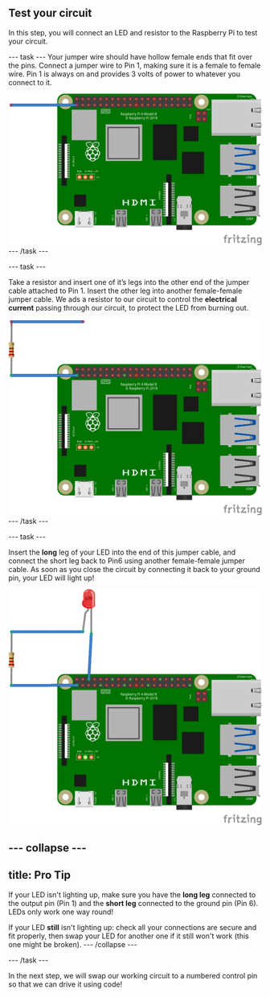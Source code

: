 ## Test your circuit

In this step, you will connect an LED and resistor to the Raspberry Pi to test your circuit.

--- task ---
Your jumper wire should have hollow female ends that fit over the pins. Connect a jumper wire to Pin 1, making sure it is a female to female wire. Pin 1 is always on and provides 3 volts of power to whatever you connect to it.  

![circuit diagram of a jumper cable wired to 3V3 on the Raspberry Pi](images/Pi_2_jumper_test.jpg)
--- /task ---

--- task ---

Take a resistor and insert one of it’s legs into the other end of the jumper cable attached to Pin 1. Insert the other leg into another female-female jumper cable. We ads a resistor to our circuit to control the **electrical current** passing through our circuit, to protect the LED from burning out.

![circuit diagram of a jumper cable with a resistor wired to 3V3 on the Raspberry Pi](images/Pi_3_resistor_test.jpg)
--- /task ---

--- task ---

Insert the **long** leg of your LED into the end of this jumper cable, and connect the short leg back to Pin6 using another female-female jumper cable. As soon as you close the circuit by connecting it back to your ground pin, your LED will light up! 

![circuit diagram of a jumper cable with a resistor wired to 3V3 on the Raspberry Pi](images/Pi_4_complete_test.jpg)

--- collapse ---
---
title: Pro Tip
---
If your LED isn't lighting up, make sure you have the **long leg** connected to the output pin (Pin 1) and the **short leg** connected to the ground pin (Pin 6). LEDs only work one way round!

If your LED **still** isn't lighting up: check all your connections are secure and fit properly, then swap your LED for another one if it still won't work (this one might be broken).
--- /collapse ---

--- /task ---


In the next step, we will swap our working circuit to a numbered control pin so that we can drive it using code!
